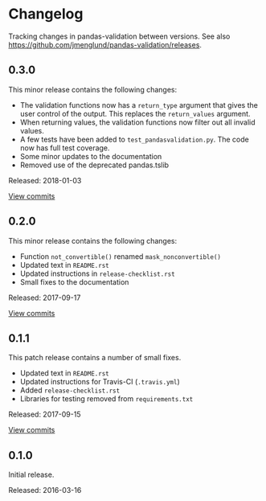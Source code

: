 # Changelog #

Tracking changes in pandas-validation between versions.
See also https://github.com/jmenglund/pandas-validation/releases.


## 0.3.0 ##

This minor release contains the following changes:

* The validation functions now has a `return_type` argument that gives
  the user control of the output. This replaces the `return_values` argument.
* When returning values, the validation functions now filter out all invalid
  values.
* A few tests have been added to `test_pandasvalidation.py`. The code now has
  full test coverage.
* Some minor updates to the documentation
* Removed use of the deprecated pandas.tslib

Released: 2018-01-03

[View commits](https://github.com/jmenglund/pandas-validation/compare/v0.2.0...v0.3.0)


## 0.2.0 ##

This minor release contains the following changes:

* Function `not_convertible()` renamed `mask_nonconvertible()`
* Updated text in `README.rst`
* Updated instructions in `release-checklist.rst`
* Small fixes to the documentation

Released: 2017-09-17

[View commits](https://github.com/jmenglund/pandas-validation/compare/v0.1.1...v0.2.0)


## 0.1.1 ##

This patch release contains a number of small fixes.

* Updated text in `README.rst`
* Updated instructions for Travis-CI (`.travis.yml`)
* Added `release-checklist.rst`
* Libraries for testing removed from `requirements.txt`

Released: 2017-09-15

[View commits](https://github.com/jmenglund/pandas-validation/compare/v0.1.0...v0.1.1)


## 0.1.0 ##

Initial release.

Released: 2016-03-16
